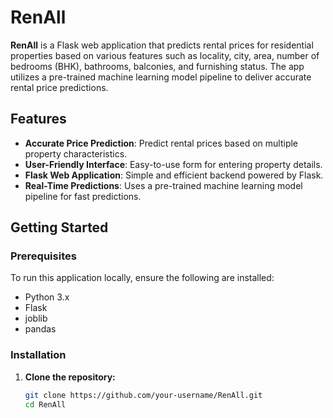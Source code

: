 # RenAll

**RenAll** is a Flask web application that predicts rental prices for residential properties based on various features such as locality, city, area, number of bedrooms (BHK), bathrooms, balconies, and furnishing status. The app utilizes a pre-trained machine learning model pipeline to deliver accurate rental price predictions.

## Features

- **Accurate Price Prediction**: Predict rental prices based on multiple property characteristics.
- **User-Friendly Interface**: Easy-to-use form for entering property details.
- **Flask Web Application**: Simple and efficient backend powered by Flask.
- **Real-Time Predictions**: Uses a pre-trained machine learning model pipeline for fast predictions.

## Getting Started

### Prerequisites

To run this application locally, ensure the following are installed:

- Python 3.x
- Flask
- joblib
- pandas

### Installation

1. **Clone the repository:**
   ```bash
   git clone https://github.com/your-username/RenAll.git
   cd RenAll


